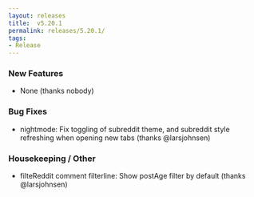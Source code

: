 ```yaml
---
layout: releases
title:  v5.20.1
permalink: releases/5.20.1/
tags:
- Release
---
```


### New Features

- None (thanks nobody)

### Bug Fixes

- nightmode: Fix toggling of subreddit theme, and subreddit style refreshing when opening new tabs (thanks @larsjohnsen)

### Housekeeping / Other

- filteReddit comment filterline: Show postAge filter by default (thanks @larsjohnsen)
